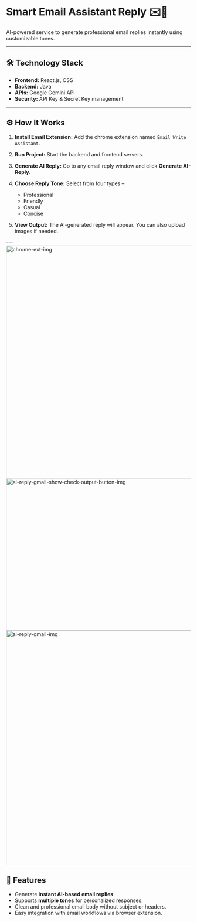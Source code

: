 # Smart Email Assistant Reply ✉️🤖

AI-powered service to generate professional email replies instantly using customizable tones.

---

## 🛠️ Technology Stack
- **Frontend:** React.js, CSS  
- **Backend:** Java  
- **APIs:** Google Gemini API  
- **Security:** API Key & Secret Key management  

---

## ⚙️ How It Works
1. **Install Email Extension:** Add the chrome extension named `Email Write Assistant`.  
2. **Run Project:** Start the backend and frontend servers.  
3. **Generate AI Reply:** Go to any email reply window and click **Generate AI-Reply**.  
4. **Choose Reply Tone:** Select from four types –  
   - Professional  
   - Friendly  
   - Casual  
   - Concise  

5. **View Output:** The AI-generated reply will appear. You can also upload images if needed.

      
---<img width="1096" height="635" alt="chrome-ext-img" src="https://github.com/user-attachments/assets/bb53138b-6f19-4b41-aa68-706407f473d5" />
<img width="1685" height="415" alt="ai-reply-gmail-show-check-output-button-img" src="https://github.com/user-attachments/assets/9fbae5a7-3ed6-412a-8119-a40aeba3c4b1" />
<img width="1725" height="641" alt="ai-reply-gmail-img" src="https://github.com/user-attachments/assets/bc25beeb-eae8-4123-b69e-03d1fde02a3f" />


## 🚀 Features
- Generate **instant AI-based email replies**.  
- Supports **multiple tones** for personalized responses.  
- Clean and professional email body without subject or headers.  
- Easy integration with email workflows via browser extension.

